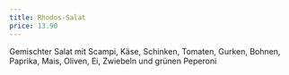 ```yaml
---
title: Rhodos-Salat
price: 13.90
---
```


Gemischter Salat mit Scampi, Käse, Schinken, Tomaten, Gurken, Bohnen, Paprika, Mais, Oliven, Ei, Zwiebeln und grünen Peperoni
